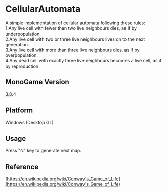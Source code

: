 # CellularAutomata
A simple implementation of cellular automata following these rules:\
1.Any live cell with fewer than two live neighbours dies, as if by underpopulation.\
2.Any live cell with two or three live neighbours lives on to the next generation.\
3.Any live cell with more than three live neighbours dies, as if by overpopulation.\
4.Any dead cell with exactly three live neighbours becomes a live cell, as if by reproduction.

## MonoGame Version
3.8.4

## Platform
Windows (Desktop GL)

## Usage
Press "N" key to generate next map.

## Reference
[https://en.wikipedia.org/wiki/Conway's_Game_of_Life](https://en.wikipedia.org/wiki/Conway's_Game_of_Life)
